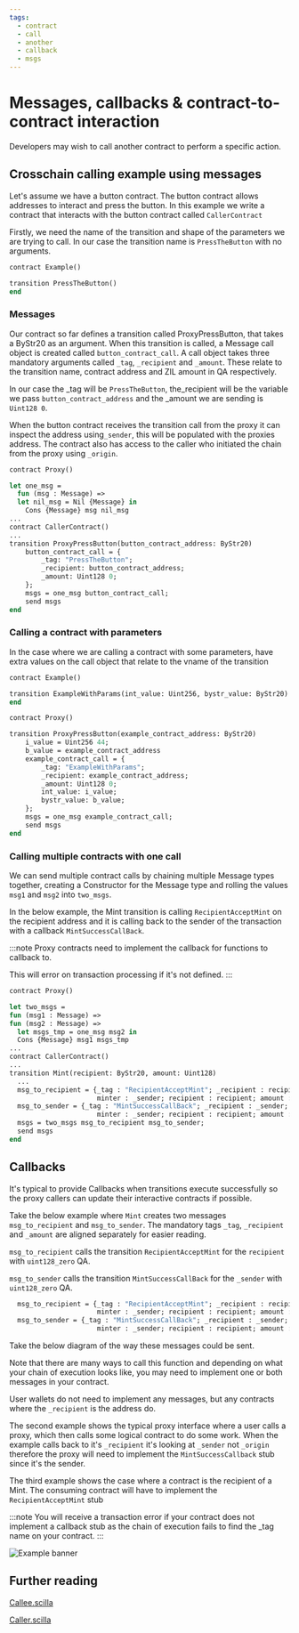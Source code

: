 ```yaml
---
tags:
  - contract
  - call
  - another
  - callback
  - msgs
---
```


# Messages, callbacks & contract-to-contract interaction

Developers may wish to call another contract to perform a specific action.

## Crosschain calling example using messages

Let's assume we have a button contract. The button contract allows addresses to interact and press the button. In this example we write a contract that interacts with the button contract called `CallerContract`

Firstly, we need the name of the transition and shape of the parameters we are trying to call. In our case the transition name is `PressTheButton` with no arguments.

```ocaml
contract Example()

transition PressTheButton()
end

```

### Messages

Our contract so far defines a transition called ProxyPressButton, that takes a ByStr20 as an argument. When this transition is called, a Message call object is created called `button_contract_call`. A call object takes three mandatory arguments called `_tag`, `_recipient` and `_amount`. These relate to the transition name, contract address and ZIL amount in QA respectively.

In our case the \_tag will be `PressTheButton`, the_recipient will be the variable we pass `button_contract_address` and the \_amount we are sending is `Uint128 0`.

When the button contract receives the transition call from the proxy it can inspect the address using`_sender`, this will be populated with the proxies address. The contract also has access to the caller who initiated the chain from the proxy using `_origin`.

```ocaml {12,13,14}
contract Proxy()

let one_msg =
  fun (msg : Message) =>
  let nil_msg = Nil {Message} in
    Cons {Message} msg nil_msg
...
contract CallerContract()
...
transition ProxyPressButton(button_contract_address: ByStr20)
    button_contract_call = {
        _tag: "PressTheButton";
        _recipient: button_contract_address;
        _amount: Uint128 0;
    };
    msgs = one_msg button_contract_call;
    send msgs
end
```

### Calling a contract with parameters

In the case where we are calling a contract with some parameters, have extra values on the call object that relate to the vname of the transition

```ocaml {3}
contract Example()

transition ExampleWithParams(int_value: Uint256, bystr_value: ByStr20)
end
```

```ocaml {10,11}
contract Proxy()

transition ProxyPressButton(example_contract_address: ByStr20)
    i_value = Uint256 44;
    b_value = example_contract_address
    example_contract_call = {
        _tag: "ExampleWithParams";
        _recipient: example_contract_address;
        _amount: Uint128 0;
        int_value: i_value;
        bystr_value: b_value;
    };
    msgs = one_msg example_contract_call;
    send msgs
end
```

### Calling multiple contracts with one call

We can send multiple contract calls by chaining multiple Message types together, creating a Constructor for the Message type and rolling the values `msg1` and `msg2` into `two_msgs`.

In the below example, the Mint transition is calling `RecipientAcceptMint` on the recipient address and it is calling back to the sender of the transaction with a callback `MintSuccessCallBack`.

:::note
Proxy contracts need to implement the callback for functions to callback to.

This will error on transaction processing if it's not defined.
:::

```ocaml
contract Proxy()

let two_msgs =
fun (msg1 : Message) =>
fun (msg2 : Message) =>
  let msgs_tmp = one_msg msg2 in
  Cons {Message} msg1 msgs_tmp
...
contract CallerContract()
...
transition Mint(recipient: ByStr20, amount: Uint128)
  ...
  msg_to_recipient = {_tag : "RecipientAcceptMint"; _recipient : recipient; _amount : uint128_zero;
                      minter : _sender; recipient : recipient; amount : amount};
  msg_to_sender = {_tag : "MintSuccessCallBack"; _recipient : _sender; _amount : uint128_zero;
                      minter : _sender; recipient : recipient; amount : amount};
  msgs = two_msgs msg_to_recipient msg_to_sender;
  send msgs
end
```

## Callbacks

It's typical to provide Callbacks when transitions execute successfully so the proxy callers can update their interactive contracts if possible.

Take the below example where `Mint` creates two messages `msg_to_recipient` and `msg_to_sender`. The mandatory tags `_tag`, `_recipient` and `_amount` are aligned separately for easier reading.

`msg_to_recipient` calls the transition `RecipientAcceptMint` for the `recipient` with `uint128_zero` QA.

`msg_to_sender` calls the transition `MintSuccessCallBack` for the `_sender` with `uint128_zero` QA.

```ocaml
  msg_to_recipient = {_tag : "RecipientAcceptMint"; _recipient : recipient; _amount : uint128_zero;
                      minter : _sender; recipient : recipient; amount : amount};
  msg_to_sender = {_tag : "MintSuccessCallBack"; _recipient : _sender; _amount : uint128_zero;
                      minter : _sender; recipient : recipient; amount : amount};
```

Take the below diagram of the way these messages could be sent.

Note that there are many ways to call this function and depending on what your chain of execution looks like, you may need to implement one or both messages in your contract.

User wallets do not need to implement any messages, but any contracts where the `_recipient` is the address do.

The second example shows the typical proxy interface where a user calls a proxy, which then calls some logical contract to do some work. When the example calls back to it's `_recipient` it's looking at `_sender` not `_origin` therefore the proxy will need to implement the `MintSuccessCallback` stub since it's the sender.

The third example shows the case where a contract is the recipient of a Mint. The consuming contract will have to implement the `RecipientAcceptMint` stub

:::note
You will receive a transaction error if your contract does not implement a callback stub as the chain of execution fails to find the \_tag name on your contract.
:::

![Example banner](/img/recipes/messages/flow-diagram.png)

## Further reading

[Callee.scilla](https://github.com/TheDrBee/oSCILLAtor/blob/079f2400cfa1e6fdc7a7b0449bd65406186a1f3e/contracts/Callee.scilla)

[Caller.scilla](https://github.com/TheDrBee/oSCILLAtor/blob/079f2400cfa1e6fdc7a7b0449bd65406186a1f3e/contracts/Caller.scilla)
